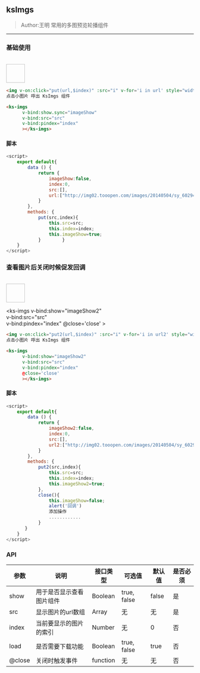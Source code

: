 ## ksImgs
> Author:王明
> 常用的多图预览轮播组件

---

### 基础使用 

<br>
<img v-on:click="put(url,$index)" :src="i" v-for='i in url' style="width: 50px;height: 50px;cursor: pointer;" >



<ks-imgs 
      v-bind:show.sync="imageShow"  
      v-bind:src="src"  
      v-bind:pindex="index" 
      ></ks-imgs>

```html
<img v-on:click="put(url,$index)" :src="i" v-for='i in url' style="width: 50px;height: 50px;cursor: pointer;" >
点击小图片 呼出 KsImgs 组件

```

```html
<ks-imgs 
      v-bind:show.sync="imageShow"  
      v-bind:src="src"  
      v-bind:pindex="index"      
      ></ks-imgs>
```
#### 脚本
```javascript
<script>
    export default{
        data () {
            return {
                imageShow:false,
                index:0,
                src:[],
                url:["http://img02.tooopen.com/images/20140504/sy_60294738471.jpg",'http://joymepic.joyme.com/article/uploads/20172/211490080221647281.jpeg','http://www.40407.com/uploads/allimg/170309/1817755_170309170502_1.jpg','http://pic7.nipic.com/20100522/1263764_002013845527_2.jpg']
            }
        },
        methods: {
            put(src,index){
                this.src=src;
                this.index=index;
                this.imageShow=true;
            }        }
    }
</script>
```
### 查看图片后关闭时候促发回调
<br>
<img v-on:click="put2(url2,$index)" :src="i" v-for='i in url2' style="width: 50px;height: 50px;cursor: pointer;" >

<ks-imgs 
      v-bind:show="imageShow2"  
      v-bind:src="src"  
      v-bind:pindex="index"
      @close='close' 
      ></ks-imgs>

```html
<img v-on:click="put2(url,$index)" :src="i" v-for='i in url2' style="width: 50px;height: 50px;cursor: pointer;" >
点击小图片 呼出 KsImgs 组件

```

```html
<ks-imgs 
      v-bind:show="imageShow2"  
      v-bind:src="src"  
      v-bind:pindex="index"
      @close='close' 
      ></ks-imgs>
```
#### 脚本
```javascript
<script>
    export default{
        data () {
            return {
                imageShow2:false,
                index:0,
                src:[],
                url2:["http://img02.tooopen.com/images/20140504/sy_60294738471.jpg",'http://joymepic.joyme.com/article/uploads/20172/211490080221647281.jpeg'],
            }
        },
        methods: {
            put2(src,index){
                this.src=src;
                this.index=index;
                this.imageShow2=true;
            },            
            close(){
                this.imageShow=false;
                alert('回调')
                添加操作
                ............
            }
       }
    }
</script>
```      

### API
| 参数 | 说明 | 接口类型  | 可选值 | 默认值 | 是否必须 |
|------|-------|----------|---------|-------|--------|
| show | 用于是否显示查看图片组件 | Boolean | true, false | false | 是 |
| src | 显示图片的url数组 | Array |   无 | 无 |是
| index | 当前要显示的图片的索引  | Number | 无 | 0 |否
| load | 是否需要下载功能  | Boolean | true, false | true | 否   |
| @close | 关闭时触发事件  | function | 无 | 无 | 否   |


<br>










<script>
    export default{
        data () {
            return {
                imageShow:false,
                imageShow2:false,
                index:0,
                src:[],
                url2:["http://img02.tooopen.com/images/20140504/sy_60294738471.jpg",'http://joymepic.joyme.com/article/uploads/20172/211490080221647281.jpeg'],
                url:["http://img02.tooopen.com/images/20140504/sy_60294738471.jpg",'http://joymepic.joyme.com/article/uploads/20172/211490080221647281.jpeg','http://www.40407.com/uploads/allimg/170309/1817755_170309170502_1.jpg','http://pic7.nipic.com/20100522/1263764_002013845527_2.jpg']
            }
        },
        methods: {
            put(src,index){
                this.src=src;
                this.index=index;
                this.imageShow=true;
            },
            put2(src,index){
                this.src=src;
                this.index=index;
                this.imageShow2=true;
            },            
            close(){
                this.imageShow2=false;
                alert('回调')
            }
        }
    }
</script>